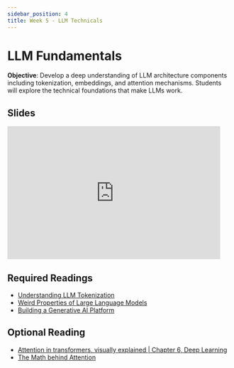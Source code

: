 ```yaml
---
sidebar_position: 4
title: Week 5 - LLM Technicals
---
```


# LLM Fundamentals

**Objective**: Develop a deep understanding of LLM architecture components including tokenization, embeddings, and attention mechanisms. Students will explore the technical foundations that make LLMs work.

## Slides

<iframe src="https://docs.google.com/presentation/d/e/2PACX-1vR8YUIP9dWqyV3ptV-YdLioAKDzpkU8Vq6RSD9LtcH3-SYyD2U_lEMaZ8fqOOxT1kDrLy-8zslO4vXi/embed?start=false&loop=false&delayms=3000" frameborder="0" width="480" height="299" allowfullscreen="true" mozallowfullscreen="true" webkitallowfullscreen="true"></iframe>

## Required Readings
- [Understanding LLM Tokenization](https://christophergs.com/blog/understanding-llm-tokenization)
- [Weird Properties of Large Language Models](https://moreisdifferent.blog/p/weird-properties-of-large-language)
- [Building a Generative AI Platform](https://huyenchip.com/2024/07/25/genai-platform.html)

## Optional Reading

- [Attention in transformers, visually explained | Chapter 6, Deep Learning](https://www.youtube.com/watch?v=eMlx5fFNoYc)
- [The Math behind Attention](https://www.youtube.com/watch?v=UPtG_38Oq8o)
